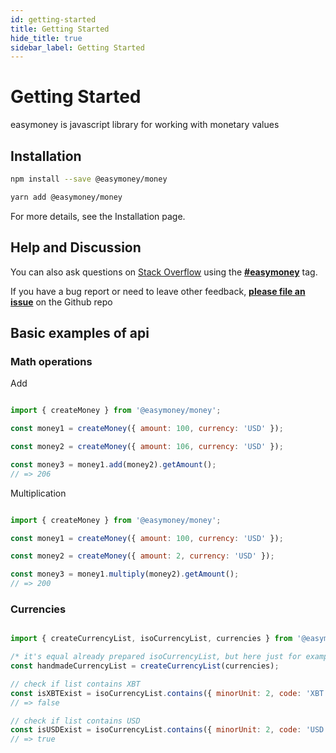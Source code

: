 ```yaml
---
id: getting-started
title: Getting Started
hide_title: true
sidebar_label: Getting Started
---
```


# Getting Started

easymoney is javascript library for working with monetary values

## Installation

```bash
npm install --save @easymoney/money
```

```bash
yarn add @easymoney/money
```

For more details, see the Installation page.

## Help and Discussion

You can also ask questions on [Stack Overflow](https://stackoverflow.com) using the **[#easymoney](https://stackoverflow.com/questions/tagged/easymoney)** tag.

If you have a bug report or need to leave other feedback, **[please file an issue](https://github.com/frolovdev/easymoney/issues)** on the Github repo

## Basic examples of api

### Math operations

Add

```js

import { createMoney } from '@easymoney/money';

const money1 = createMoney({ amount: 100, currency: 'USD' });

const money2 = createMoney({ amount: 106, currency: 'USD' });

const money3 = money1.add(money2).getAmount();
// => 206

```

Multiplication

```js

import { createMoney } from '@easymoney/money';

const money1 = createMoney({ amount: 100, currency: 'USD' });

const money2 = createMoney({ amount: 2, currency: 'USD' });

const money3 = money1.multiply(money2).getAmount();
// => 200

```

### Currencies

```js

import { createCurrencyList, isoCurrencyList, currencies } from '@easymoney/currencies';

/* it's equal already prepared isoCurrencyList, but here just for example */
const handmadeCurrencyList = createCurrencyList(currencies);

// check if list contains XBT
const isXBTExist = isoCurrencyList.contains({ minorUnit: 2, code: 'XBT' });
// => false

// check if list contains USD
const isUSDExist = isoCurrencyList.contains({ minorUnit: 2, code: 'USD' });
// => true

```